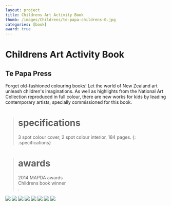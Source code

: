 ```yaml
---
layout: project
title: Childrens Art Activity Book
thumb: /images/Childrens/te-papa-childrens-0.jpg
categories: [book]
award: true
---
```


# Childrens Art Activity Book

## Te Papa Press

Forget old-fashioned colouring books! Let the world of New Zealand art unleash children's imaginations.  As well as highlights from the National Art Collection reproduced in full colour, there are new works for kids by leading contemporary artists, specially commissioned for this book. 

> # specifications
> 3 spot colour cover, 2 spot colour interior, 184 pages.
{: .specifications}

> # awards
> 2014 MAPDA awards  
> Childrens book winner  
> . 

![](/images/Childrens/te-papa-childrens-1.jpg)
![](/images/Childrens/te-papa-childrens-2.jpg)
![](/images/Childrens/te-papa-childrens-3.jpg)
![](/images/Childrens/te-papa-childrens-4.jpg)
![](/images/Childrens/te-papa-childrens-5.jpg)
![](/images/Childrens/te-papa-childrens-6.jpg)
![](/images/Childrens/te-papa-childrens-7.jpg)
![](/images/Childrens/te-papa-childrens-8.jpg)

